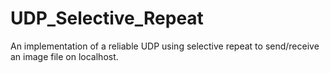 # UDP_Selective_Repeat
An implementation of a reliable UDP using selective repeat to send/receive an image file on localhost.

